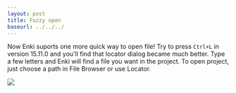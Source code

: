 ```yaml
---
layout: post
title: Fuzzy open
baseurl: ../../../
---
```


Now Enki suports one more quick way to open file! Try to press `Ctrl+L` in version 15.11.0 and you'll find that locator dialog became much better. Type a few letters and Enki will find a file you want in the project. To open project, just choose a path in File Browser or use Locator.

<img src="../../../screenshots/locator.png"/>
